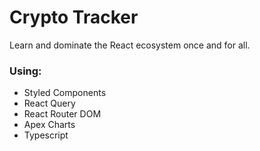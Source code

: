 # Crypto Tracker

Learn and dominate the React ecosystem once and for all.

### Using:

- Styled Components
- React Query
- React Router DOM
- Apex Charts
- Typescript
